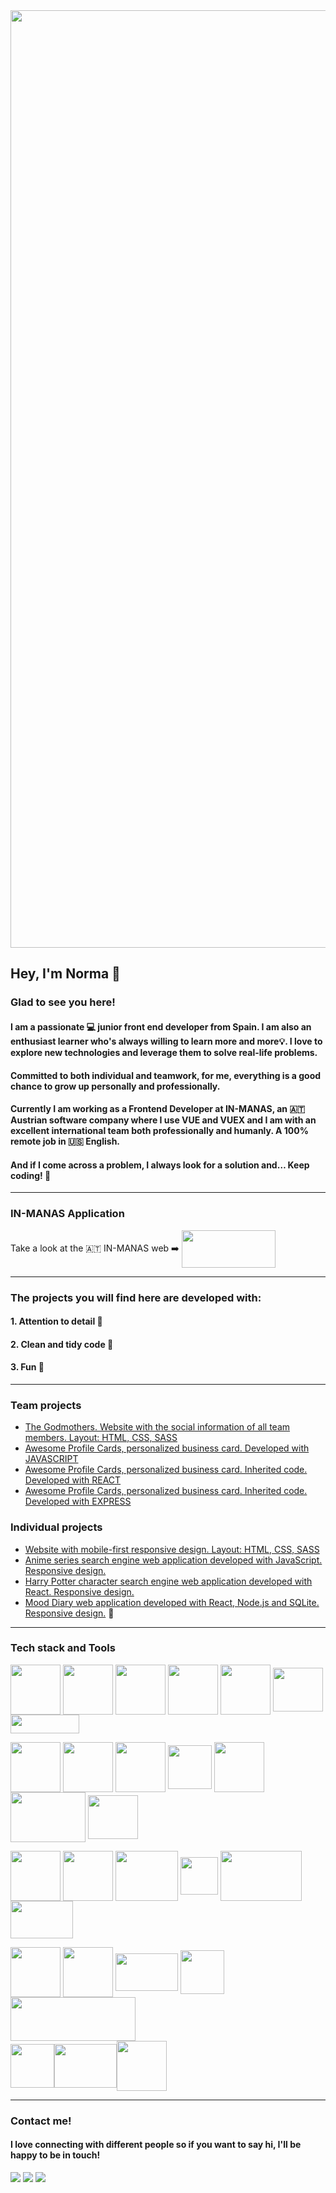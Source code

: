 


 
 

<img align="center" width="1500"  src="https://user-images.githubusercontent.com/93437541/154238557-b38af200-895b-4179-92fa-aa6b01b254aa.gif">

 


## Hey, I'm Norma 👋


### Glad to see you here!





#### I am a passionate 💻  junior front end developer from Spain. I am also an enthusiast learner who's always willing to learn more and more💡. I love to explore new technologies and leverage them to solve real-life problems. 
#### 
#### Committed to both individual and teamwork, for me, everything is a good chance to grow up personally and professionally.
#### 
#### Currently I am working as a Frontend Developer at IN-MANAS, an 🇦🇹 Austrian software company where I use VUE and VUEX and I am with an excellent international team both professionally and humanly. A 100% remote job in 🇺🇸 English.
#### 
#### And if I come across a problem, I always look for a solution and… Keep coding! 🚀

---

### IN-MANAS Application
Take a look at the 🇦🇹 IN-MANAS web ➡️ [<img align="center"  width="150" height="60" src="https://user-images.githubusercontent.com/93437541/196683871-95d8ce3f-813f-42d0-931b-da200cd0d938.jpeg"> 
](https://www.in-manas.com/landingpage/) 

---
### The projects you will find here are developed with:
#### 1. Attention to detail 🔎
#### 2. Clean and tidy code 🧹
#### 3. Fun 🎉 

---

### Team projects
 - [The Godmothers. Website with the social information of all team members. Layout: HTML, CSS, SASS](https://github.com/NormaDeveloper/Godmothers-Team-Project-HTML-CSS-SASS)
 - [Awesome Profile Cards, personalized business card. Developed with JAVASCRIPT](https://github.com/NormaDeveloper/Awesome-profile-cards-Team-Project-JS)
 - [Awesome Profile Cards, personalized business card. Inherited code. Developed with REACT](https://github.com/NormaDeveloper/Awesome-profile-cards-Team-Project-React)
 - [Awesome Profile Cards, personalized business card. Inherited code. Developed with EXPRESS](https://github.com/NormaDeveloper/Awesome-profile-cards-Team-Project-Express)
### Individual projects

 - [Website with mobile-first responsive design. Layout: HTML, CSS, SASS](https://github.com/NormaDeveloper/Responsive-Website-HTML-CSS-SASS)
  - [Anime series search engine web application developed with JavaScript. Responsive design.](https://github.com/NormaDeveloper/Anime-Search-Engine-JS)
   - [Harry Potter character search engine web application developed with React. Responsive design.](https://github.com/NormaDeveloper/HarryPotter-Character-Search-Engine-React) 
   - [Mood Diary web application developed with React, Node.js and SQLite. Responsive design.](https://gitlab.com/In-Manas2/Mood-Diary) 🚀 

---
### Tech stack and Tools




 <img align="center" width="80" height="80" src="https://user-images.githubusercontent.com/93437541/156563865-89991fe0-b1da-4e87-8d38-b949c509aec6.png">  <img align="center" width="80" height="80" src="https://user-images.githubusercontent.com/93437541/156563813-c86d054a-c147-4383-922b-82374df32c40.png">  <img align="center" width="80" height="80" src="https://user-images.githubusercontent.com/93437541/156564233-97665e0a-c16d-420e-8a3a-4a7ab907e2d9.png">       <img align="center" width="80" height="80" src="https://i.imgur.com/DUSAfBX.png">  <img align="center" width="80" height="80" src="https://user-images.githubusercontent.com/93437541/156568386-6790aadb-6a49-413f-9a74-c57dbef957e4.png">       <img align="center" width="80" height="70" src="https://i.imgur.com/kWq3QjI.png">     <img align="center" width="110" height="30" src="https://user-images.githubusercontent.com/93437541/156565270-548afb97-c5ff-4922-86be-b89e47b42b83.jpeg">

<img align="center" width="80" height="80" src="https://user-images.githubusercontent.com/93437541/156563722-aa6d9f88-17c1-4e98-93f6-54ac474a30ea.png">  <img align="center" width="80" height="80" src="https://i.imgur.com/ZcRp2vR.png"> <img align="center" width="80" height="80" src="https://user-images.githubusercontent.com/93437541/196680398-bf043905-8114-4a22-80bc-a91e7610237e.png">  <img align="center" width="70" height="70" src="https://i.imgur.com/MC0RQSX.png">       <img align="center" width="80" height="80" src="https://user-images.githubusercontent.com/93437541/156564367-9bec5df6-bad3-4dfc-b66e-cda04a6ad7c3.png">  <img align="center" width="120" height="80" src="https://user-images.githubusercontent.com/93437541/156564450-ce851d66-4d9a-47e3-90ec-303e51bc3d6f.png">       <img align="center" width="80" height="70" src="https://user-images.githubusercontent.com/93437541/156564552-d8582ce3-91c8-400b-9779-b18cd9e08ac7.png">    




<img align="center" width="80" height="80" src="https://i.imgur.com/cYleJs5.png">    <img align="center" width="80" height="80" src="https://user-images.githubusercontent.com/93437541/156566142-c2800ce7-c17b-4318-8a32-09c96c9c7664.svg">       <img align="center" width="100" height="80" src="https://user-images.githubusercontent.com/93437541/156566329-ced3a4f0-db27-4c6b-b5bf-5475f5a35d0b.png">  <img align="center" width="60" height="60" src="https://user-images.githubusercontent.com/93437541/156566325-442c9417-50fb-4dcb-b49f-964aa871d9f2.png">      <img align="center" width="130" height="80" src="https://user-images.githubusercontent.com/93437541/156566050-0688f33b-1b01-4805-9164-a832a4d748e8.png"> <img align="center" width="100" height="60" src="https://user-images.githubusercontent.com/93437541/156567175-8dec190c-2406-4329-9a56-33cdb66bf437.png">    



<img align="center" width="80" height="80" src="https://user-images.githubusercontent.com/93437541/156567088-f4c393f8-7dd8-40a7-9451-8fd292756c0e.svg">        <img align="center" width="80" height="80" src="https://user-images.githubusercontent.com/93437541/156567603-a374ad99-a3dd-4697-951d-4c386ba38edb.png">   <img align="center" width="100" height="60" src="https://user-images.githubusercontent.com/93437541/156566653-a6e5eb39-4a80-4563-9ced-81528d292fe4.png">     <img align="center" width="70" height="70" src="https://user-images.githubusercontent.com/93437541/156567140-3761f735-891f-4c82-98d7-990bd62b5a6e.png"><img align="center" width="200" height="70" src="https://user-images.githubusercontent.com/93437541/196680791-0af95b1f-2bea-4dce-bd05-72d80ac6257d.png">  
<img align="center" width="70" height="70" src="https://user-images.githubusercontent.com/93437541/196680884-bdb08988-8378-4aa6-be6f-86f576556a94.png"><img align="center" width="100" height="70" src="https://user-images.githubusercontent.com/93437541/196680925-b365f0f4-c6bc-41f9-bad9-63b5e0daa6b2.png"><img align="center" width="80" height="80" src="https://user-images.githubusercontent.com/93437541/196681482-26d3f511-e167-4eb4-95be-bd5a5a919616.png">    




---



### Contact me!
#### 
#### I love connecting with different people so if you want to say hi, I'll be happy to be in touch!  


 

[![](https://i.imgur.com/5Y7Ks59.png)](https://www.instagram.com/normarivas__/)  [![](https://i.imgur.com/RxMHei3.png)](https://www.linkedin.com/in/normarivas)         [![](https://i.imgur.com/C85yS6z.png)](https://twitter.com/NormaRivas_)  
 

